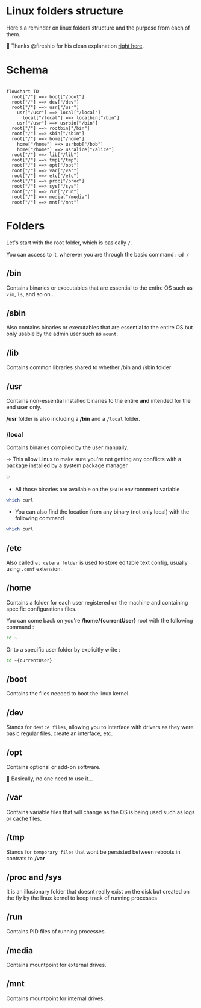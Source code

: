 # Linux folders structure

Here's a reminder on linux folders structure and the purpose from each of them.

:pray: Thanks @fireship for his clean explanation [right here](https://www.youtube.com/watch?v=42iQKuQodW4&list=WL&index=1).


# Schema

```mermaid

flowchart TD
  root["/"] ==> boot["/boot"]
  root["/"] ==> dev["/dev"]
  root["/"] ==> usr["/usr"]
    usr["/usr"] ==> local["/local"]
      local["/local"] ==> localbin["/bin"]        
    usr["/usr"] ==> usrbin["/bin"]
  root["/"] ==> rootbin["/bin"]
  root["/"] ==> sbin["/sbin"]
  root["/"] ==> home["/home"]
    home["/home"] ==> usrbob["/bob"]
    home["/home"] ==> usralice["/alice"]
  root["/"] ==> lib["/lib"]
  root["/"] ==> tmp["/tmp"]
  root["/"] ==> opt["/opt"]
  root["/"] ==> var["/var"]
  root["/"] ==> etc["/etc"]
  root["/"] ==> proc["/proc"]
  root["/"] ==> sys["/sys"]
  root["/"] ==> run["/run"]
  root["/"] ==> media["/media"]
  root["/"] ==> mnt["/mnt"]
```

# Folders

Let's start with the root folder, which is basically `/`.

You can access to it, wherever you are through the basic command : `cd /`

## /bin

Contains binaries or executables that are essential to the entire OS such as `vim`, `ls`, and so on...

## /sbin

Also contains binaries or executables that are essential to the entire OS but only usable by the admin user such as `mount`.

## /lib

Contains common libraries shared to whether /bin and /sbin folder

## /usr

Contains non-essential installed binaries to the entire **and** intended for the end user only.

**/usr** folder is also including a **/bin** and a `/local` folder.

### /local

Contains binaries compiled by the user manually.

&rarr; This allow Linux to make sure you're not getting any conflicts with a package installed by a system package manager.

:bulb: 

- All those binaries are available on the `$PATH` environnment variable 

```bash
which curl
```

- You can also find the location from any binary (not only local) with the following command

```bash
which curl
```

## /etc

Also called `et cetera folder` is used to store editable text config, usually using `.conf` extension.

## /home

Contains a folder for each user registered on the machine and containing specific configurations files.

You can come back on you're **/home/{currentUser}** root with the following command :
```bash
cd ~
```

Or to a specific user folder by explicitly write : 
```bash
cd ~{currentUser}
```

## /boot

Contains the files needed to boot the linux kernel.

## /dev 

Stands for `device files`, allowing you to interface with drivers as they were basic regular files, create an interface, etc.

## /opt

Contains optional or add-on software.

:eyes: Basically, no one need to use it...

## /var

Contains variable files that will change as the OS is being used such as logs or cache files.

## /tmp

Stands for `temporary files` that wont be persisted between reboots in contrats to **/var**

## /proc and /sys

It is an illusionary folder that doesnt really exist on the disk but created on the fly by the linux kernel to keep track of running processes

## /run	

Contains PID files of running processes.

## /media

Contains mountpoint for external drives.

## /mnt

Contains mountpoint for internal drives.